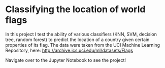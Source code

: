 # Classifying the location of world flags
In this project I test the ability of various classifiers (KNN, SVM, decision tree, random forest) to predict the location of a country given certain properties of its flag. The data were taken from the UCI Machine Learning Repository, here: http://archive.ics.uci.edu/ml/datasets/Flags

Navigate over to the Jupyter Notebook to see the project!
